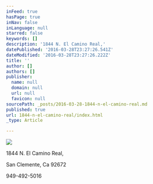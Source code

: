 ```yaml
---
inFeed: true
hasPage: true
inNav: false
inLanguage: null
starred: false
keywords: []
description: '1844 N. El Camino Real,'
datePublished: '2016-03-28T23:27:26.541Z'
dateModified: '2016-03-28T23:27:26.222Z'
title: ''
author: []
authors: []
publisher:
  name: null
  domain: null
  url: null
  favicon: null
sourcePath: _posts/2016-03-28-1844-n-el-camino-real.md
published: true
url: 1844-n-el-camino-real/index.html
_type: Article

---
```

![](https://the-grid-user-content.s3-us-west-2.amazonaws.com/b3670224-2aa6-4637-bea3-ee8d1e97871f.jpg)

1844 N. El Camino Real,

San Clemente, Ca 92672

949-492-5016